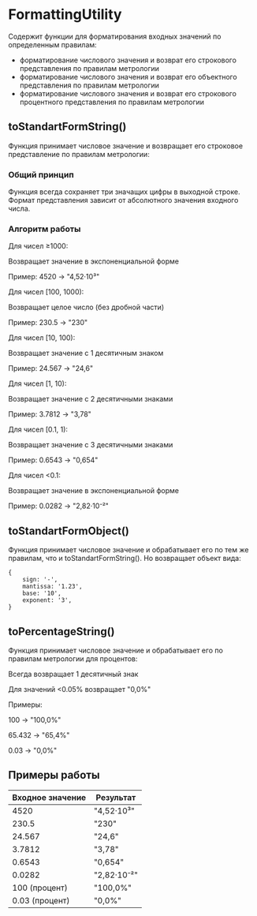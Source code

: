 # FormattingUtility
Содержит функции для форматирования входных значений по определенным правилам:
- форматирование числового значения и возврат его строкового представления по правилам метрологии
- форматирование числового значения и возврат его объектного представления по правилам метрологии
- форматирование числового значения и возврат его строкового процентного представления по правилам метрологии

## toStandartFormString()
Функция принимает числовое значение и возвращает его строковое представление по правилам метрологии:

### Общий принцип
Функция всегда сохраняет три значащих цифры в выходной строке. Формат представления зависит от абсолютного значения входного числа.

### Алгоритм работы
Для чисел ≥1000:

Возвращает значение в экспоненциальной форме

Пример: 4520 → "4,52·10³"

Для чисел [100, 1000):

Возвращает целое число (без дробной части)

Пример: 230.5 → "230"

Для чисел [10, 100):

Возвращает значение с 1 десятичным знаком

Пример: 24.567 → "24,6"

Для чисел [1, 10):

Возвращает значение с 2 десятичными знаками

Пример: 3.7812 → "3,78"

Для чисел [0.1, 1):

Возвращает значение с 3 десятичными знаками

Пример: 0.6543 → "0,654"

Для чисел <0.1:

Возвращает значение в экспоненциальной форме

Пример: 0.0282 → "2,82·10⁻²"

## toStandartFormObject()
Функция принимает числовое значение и обрабатывает его по тем же правилам, что и toStandartFormString(). Но возвращает объект вида:
```
{
    sign: '-',
    mantissa: '1.23',
    base: '10',
    exponent: '3',
}
```

## toPercentageString()
Функция принимает числовое значение и обрабатывает его по правилам метрологии для процентов:

Всегда возвращает 1 десятичный знак

Для значений <0.05% возвращает "0,0%"

Примеры:

100 → "100,0%"

65.432 → "65,4%"

0.03 → "0,0%"

## Примеры работы
| Входное значение | Результат   |
| ---------------- | ----------- |
| 4520             | "4,52·10³"  |
| 230.5            | "230"       |
| 24.567           | "24,6"      |
| 3.7812           | "3,78"      |
| 0.6543           | "0,654"     |
| 0.0282           | "2,82·10⁻²" |
| 100 (процент)    | "100,0%"    |
| 0.03 (процент)   | "0,0%"      |
